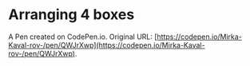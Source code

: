 # Arranging 4 boxes

A Pen created on CodePen.io. Original URL: [https://codepen.io/Mirka-Kaval-rov-/pen/QWJrXwp](https://codepen.io/Mirka-Kaval-rov-/pen/QWJrXwp).

